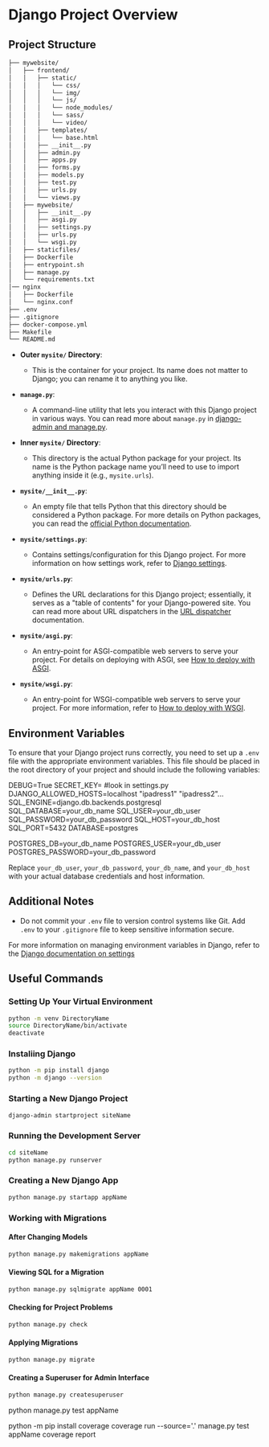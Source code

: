 # Django Project Overview

## Project Structure

```bash
├── mywebsite/
│   ├── frontend/
│   │   ├── static/
│   │   │   └── css/
│   │   │   └── img/
│   │   │   └── js/
│   │   │   └── node_modules/
│   │   │   └── sass/
│   │   │   └── video/
│   │   ├── templates/
│   │   │   └── base.html
│   │   ├── __init__.py
│   │   ├── admin.py
│   │   ├── apps.py
│   │   ├── forms.py
│   │   ├── models.py
│   │   ├── test.py
│   │   ├── urls.py
│   │   └── views.py
│   ├── mywebsite/
│   │   ├── __init__.py
│   │   ├── asgi.py
│   │   ├── settings.py
│   │   ├── urls.py
│   │   └── wsgi.py
│   ├── staticfiles/
│   ├── Dockerfile
│   ├── entrypoint.sh
│   ├── manage.py
│   └── requirements.txt
│── nginx
│   ├── Dockerfile
│   └── nginx.conf
├── .env
├── .gitignore
├── docker-compose.yml
├── Makefile
└── README.md
```

- **Outer `mysite/` Directory**:
  - This is the container for your project. Its name does not matter to Django; you can rename it to anything you like.

- **`manage.py`**:
  - A command-line utility that lets you interact with this Django project in various ways. You can read more about `manage.py` in [django-admin and manage.py](https://docs.djangoproject.com/en/stable/ref/django-admin/).

- **Inner `mysite/` Directory**:
  - This directory is the actual Python package for your project. Its name is the Python package name you’ll need to use to import anything inside it (e.g., `mysite.urls`).

- **`mysite/__init__.py`**:
  - An empty file that tells Python that this directory should be considered a Python package. For more details on Python packages, you can read the [official Python documentation](https://docs.python.org/3/tutorial/modules.html#packages).

- **`mysite/settings.py`**:
  - Contains settings/configuration for this Django project. For more information on how settings work, refer to [Django settings](https://docs.djangoproject.com/en/stable/topics/settings/).

- **`mysite/urls.py`**:
  - Defines the URL declarations for this Django project; essentially, it serves as a "table of contents" for your Django-powered site. You can read more about URL dispatchers in the [URL dispatcher](https://docs.djangoproject.com/en/stable/topics/http/urls/) documentation.

- **`mysite/asgi.py`**:
  - An entry-point for ASGI-compatible web servers to serve your project. For details on deploying with ASGI, see [How to deploy with ASGI](https://docs.djangoproject.com/en/stable/howto/deployment/asgi/).

- **`mysite/wsgi.py`**:
  - An entry-point for WSGI-compatible web servers to serve your project. For more information, refer to [How to deploy with WSGI](https://docs.djangoproject.com/en/stable/howto/deployment/wsgi/).

## Environment Variables

To ensure that your Django project runs correctly, you need to set up a `.env` file with the appropriate environment variables. This file should be placed in the root directory of your project and should include the following variables:

DEBUG=True
SECRET_KEY= #look in settings.py
DJANGO_ALLOWED_HOSTS=localhost "ipadress1" "ipadress2"...
SQL_ENGINE=django.db.backends.postgresql
SQL_DATABASE=your_db_name
SQL_USER=your_db_user
SQL_PASSWORD=your_db_password
SQL_HOST=your_db_host
SQL_PORT=5432
DATABASE=postgres

POSTGRES_DB=your_db_name
POSTGRES_USER=your_db_user
POSTGRES_PASSWORD=your_db_password

Replace `your_db_user`, `your_db_password`, `your_db_name`, and `your_db_host` with your actual database credentials and host information.

## Additional Notes

- Do not commit your `.env` file to version control systems like Git. Add `.env` to your `.gitignore` file to keep sensitive information secure.

For more information on managing environment variables in Django, refer to the [Django documentation on settings](https://docs.djangoproject.com/en/stable/topics/settings/)


## Useful Commands

### Setting Up Your Virtual Environment

```bash
python -m venv DirectoryName
source DirectoryName/bin/activate
deactivate
```

### Instaliing Django

```bash
python -m pip install django
python -m django --version
```

### Starting a New Django Project

```bash
django-admin startproject siteName
```

### Running the Development Server

```bash
cd siteName
python manage.py runserver

```

### Creating a New Django App

```bash
python manage.py startapp appName
```

### Working with Migrations

#### After Changing Models

```bash
python manage.py makemigrations appName
```

#### Viewing SQL for a Migration

```bash
python manage.py sqlmigrate appName 0001
```

#### Checking for Project Problems

```bash
python manage.py check
```

#### Applying Migrations

```bash
python manage.py migrate
```

#### Creating a Superuser for Admin Interface

```bash
python manage.py createsuperuser
```

python manage.py test appName

python -m pip install coverage
coverage run --source='.' manage.py test appName
coverage report

